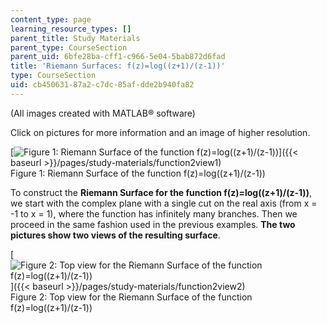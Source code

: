 ```yaml
---
content_type: page
learning_resource_types: []
parent_title: Study Materials
parent_type: CourseSection
parent_uid: 6bfe28ba-cff1-c966-5e04-5bab872d6fad
title: 'Riemann Surfaces: f(z)=log((z+1)/(z-1))'
type: CourseSection
uid: cb450631-87a2-c7dc-85af-dde2b940fa82
---
```


(All images created with MATLAB® software)

Click on pictures for more information and an image of higher resolution.

[![Figure 1: Riemann Surface of the function f(z)=log((z+1)/(z-1))](/courses/mathematics/18-04-complex-variables-with-applications-fall-1999/study-materials/riem_log_Zp1dZm1_sv.GIF)]({{< baseurl >}}/pages/study-materials/function2view1)  
Figure 1: Riemann Surface of the function f(z)=log((z+1)/(z-1))

To construct the **Riemann Surface for the function f(z)=log((z+1)/(z-1))**, we start with the complex plane with a single cut on the real axis (from x = -1 to x = 1), where the function has infinitely many branches. Then we proceed in the same fashion used in the previous examples. **The two pictures show two views of the resulting surface**.

[![Figure 2: Top view for the Riemann Surface of the function f(z)=log((z+1)/(z-1)) ](/courses/mathematics/18-04-complex-variables-with-applications-fall-1999/study-materials/riem_log_Zp1dZm1_tv.GIF)]({{< baseurl >}}/pages/study-materials/function2view2)  
Figure 2: Top view for the Riemann Surface of the function f(z)=log((z+1)/(z-1))